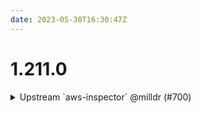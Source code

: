 ```yaml
---
date: 2023-05-30T16:30:47Z
---
```


# 1.211.0

<details>
  <summary>Upstream `aws-inspector` @milldr (#700)</summary>

### what
Upstream `aws-inspector` from past engagement

### why
* This component was never upstreamed and now were want to use it again
* AWS Inspector is a security assessment service offered by Amazon Web Services (AWS). It helps you analyze and evaluate the security and compliance of your applications and infrastructure deployed on AWS. AWS Inspector automatically assesses the resources within your AWS environment, such as Amazon EC2 instances, for potential security vulnerabilities and deviations from security best practices. Here are some key features and functionalities of AWS Inspector:
    - Security Assessments: AWS Inspector performs security assessments by analyzing the behavior of your resources and identifying potential security vulnerabilities. It examines the network configuration, operating system settings, and installed software to detect common security issues.

    - Vulnerability Detection: AWS Inspector uses a predefined set of rules to identify common vulnerabilities, misconfigurations, and security exposures. It leverages industry-standard security best practices and continuously updates its knowledge base to stay current with emerging threats.

    - Agent-Based Architecture: AWS Inspector utilizes an agent-based approach, where you install an Inspector agent on your EC2 instances. The agent collects data about the system and its configuration, securely sends it to AWS Inspector, and allows for more accurate and detailed assessments.

    - Security Findings: After performing an assessment, AWS Inspector generates detailed findings that highlight security vulnerabilities, including their severity level, impact, and remediation steps. These findings can help you prioritize and address security issues within your AWS environment.

    - Integration with AWS Services: AWS Inspector seamlessly integrates with other AWS services, such as AWS CloudFormation, AWS Systems Manager, and AWS Security Hub. This allows you to automate security assessments, manage findings, and centralize security information across your AWS infrastructure.

### references
DEV-942



</details>